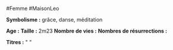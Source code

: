 #Femme #MaisonLeo

**Symbolisme :** grâce, danse, méditation

**Age :**
**Taille :** 2m23
**Nombre de vies :**
**Nombres de résurrections :**

**Titres :** 
"
"

